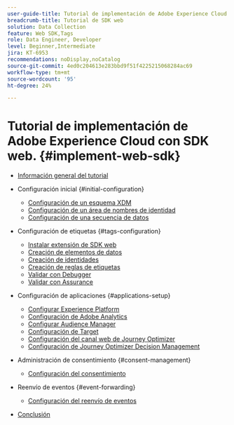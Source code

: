 ```yaml
---
user-guide-title: Tutorial de implementación de Adobe Experience Cloud con SDK web
breadcrumb-title: Tutorial de SDK web
solution: Data Collection
feature: Web SDK,Tags
role: Data Engineer, Developer
level: Beginner,Intermediate
jira: KT-6953
recommendations: noDisplay,noCatalog
source-git-commit: 4ed0c204613e283bbd9f51f4225215068284ac69
workflow-type: tm+mt
source-wordcount: '95'
ht-degree: 24%

---
```



# Tutorial de implementación de Adobe Experience Cloud con SDK web. {#implement-web-sdk}

+ [Información general del tutorial](overview.md)
+ Configuración inicial {#initial-configuration}
   + [Configuración de un esquema XDM](configure-schemas.md)
   + [Configuración de un área de nombres de identidad](configure-identities.md)
   + [Configuración de una secuencia de datos](configure-datastream.md)

+ Configuración de etiquetas {#tags-configuration}
   + [Instalar extensión de SDK web](install-web-sdk.md)
   + [Creación de elementos de datos](create-data-elements.md)
   + [Creación de identidades](create-identities.md)
   + [Creación de reglas de etiquetas](create-tag-rule.md)
   + [Validar con Debugger](validate-with-debugger.md)
   + [Validar con Assurance](validate-with-assurance.md)

+ Configuración de aplicaciones {#applications-setup}
   + [Configurar Experience Platform](setup-experience-platform.md)
   + [Configuración de Adobe Analytics](setup-analytics.md)
   + [Configurar Audience Manager](setup-audience-manager.md)
   + [Configuración de Target](setup-target.md)
   + [Configuración del canal web de Journey Optimizer](setup-web-channel.md)
   + [Configuración de Journey Optimizer Decision Management](setup-decision-management.md)

+ Administración de consentimiento {#consent-management}
   + [Configuración del consentimiento](setup-consent.md)

+ Reenvío de eventos {#event-forwarding}
   + [Configuración del reenvío de eventos](setup-event-forwarding.md)

+ [Conclusión](conclusion.md)

